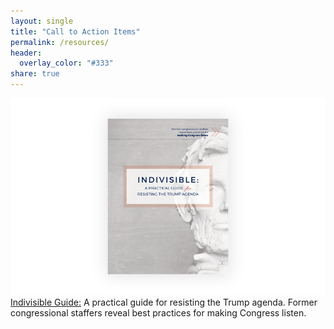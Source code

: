 ```yaml
---
layout: single
title: "Call to Action Items"
permalink: /resources/
header:
  overlay_color: "#333"
share: true
---
```


<p>
<img src="/assets/images/indivisibleguide.png" alt="image-center" class="align-center"/><a href="https://www.indivisibleguide.com/web" target="_blank"> Indivisible Guide:</a> A practical guide for resisting the Trump agenda.
Former congressional staffers reveal best practices for making Congress listen.
</p>
